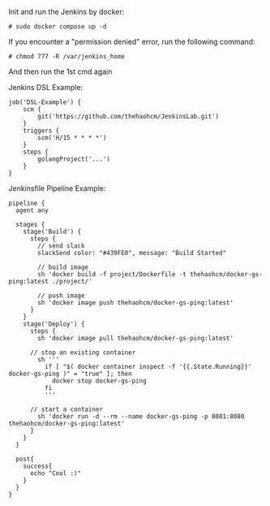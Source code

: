 Init and run the Jenkins by docker:

```# sudo docker compose up -d```

If you encounter a "permission denied" error, run the following command:

```# chmod 777 -R /var/jenkins_home```

And then run the 1st cmd again


Jenkins DSL Example:
```
job('DSL-Example') {
    scm {
        git('https://github.com/thehaohcm/JenkinsLab.git')
    }
    triggers {
        scm('H/15 * * * *')
    }
    steps {
        golangProject('...')
    }
}
```

Jenkinsfile Pipeline Example:
```
pipeline {
  agent any

  stages {
    stage('Build') {
      steps {
        // send slack
        slackSend color: "#439FE0", message: "Build Started"

        // build image
        sh 'docker build -f project/Dockerfile -t thehaohcm/docker-gs-ping:latest ./project/'

        // push image
        sh 'docker image push thehaohcm/docker-gs-ping:latest'
      }
    }
    stage('Deploy') {
      steps {
        sh 'docker image pull thehaohcm/docker-gs-ping:latest'

      // stop an existing container
        sh '''
          if [ "$( docker container inspect -f '{{.State.Running}}' docker-gs-ping )" = "true" ]; then
            docker stop docker-gs-ping
          fi
          '''

      // start a container
        sh 'docker run -d --rm --name docker-gs-ping -p 8081:8080 thehaohcm/docker-gs-ping:latest'
      }
    }
  }

  post{
    success{
      echo "Cool :)"
    }
  }
}
```
